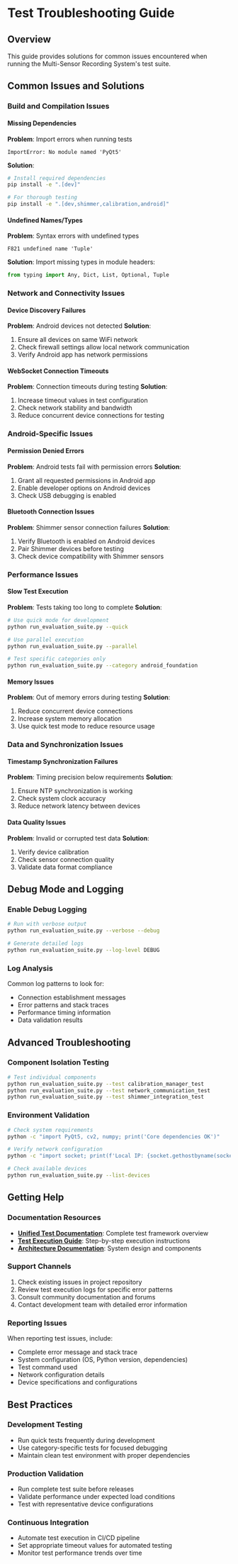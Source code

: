 # Test Troubleshooting Guide

## Overview

This guide provides solutions for common issues encountered when running the Multi-Sensor Recording System's test suite.

## Common Issues and Solutions

### Build and Compilation Issues

#### Missing Dependencies
**Problem**: Import errors when running tests
```
ImportError: No module named 'PyQt5'
```

**Solution**:
```bash
# Install required dependencies
pip install -e ".[dev]"

# For thorough testing
pip install -e ".[dev,shimmer,calibration,android]"
```

#### Undefined Names/Types
**Problem**: Syntax errors with undefined types
```
F821 undefined name 'Tuple'
```

**Solution**: Import missing types in module headers:
```python
from typing import Any, Dict, List, Optional, Tuple
```

### Network and Connectivity Issues

#### Device Discovery Failures
**Problem**: Android devices not detected
**Solution**:
1. Ensure all devices on same WiFi network
2. Check firewall settings allow local network communication
3. Verify Android app has network permissions

#### WebSocket Connection Timeouts
**Problem**: Connection timeouts during testing
**Solution**:
1. Increase timeout values in test configuration
2. Check network stability and bandwidth
3. Reduce concurrent device connections for testing

### Android-Specific Issues

#### Permission Denied Errors
**Problem**: Android tests fail with permission errors
**Solution**:
1. Grant all requested permissions in Android app
2. Enable developer options on Android devices
3. Check USB debugging is enabled

#### Bluetooth Connection Issues
**Problem**: Shimmer sensor connection failures
**Solution**:
1. Verify Bluetooth is enabled on Android devices
2. Pair Shimmer devices before testing
3. Check device compatibility with Shimmer sensors

### Performance Issues

#### Slow Test Execution
**Problem**: Tests taking too long to complete
**Solution**:
```bash
# Use quick mode for development
python run_evaluation_suite.py --quick

# Use parallel execution
python run_evaluation_suite.py --parallel

# Test specific categories only
python run_evaluation_suite.py --category android_foundation
```

#### Memory Issues
**Problem**: Out of memory errors during testing
**Solution**:
1. Reduce concurrent device connections
2. Increase system memory allocation
3. Use quick test mode to reduce resource usage

### Data and Synchronization Issues

#### Timestamp Synchronization Failures
**Problem**: Timing precision below requirements
**Solution**:
1. Ensure NTP synchronization is working
2. Check system clock accuracy
3. Reduce network latency between devices

#### Data Quality Issues
**Problem**: Invalid or corrupted test data
**Solution**:
1. Verify device calibration
2. Check sensor connection quality
3. Validate data format compliance

## Debug Mode and Logging

### Enable Debug Logging
```bash
# Run with verbose output
python run_evaluation_suite.py --verbose --debug

# Generate detailed logs
python run_evaluation_suite.py --log-level DEBUG
```

### Log Analysis
Common log patterns to look for:
- Connection establishment messages
- Error patterns and stack traces
- Performance timing information
- Data validation results

## Advanced Troubleshooting

### Component Isolation Testing
```bash
# Test individual components
python run_evaluation_suite.py --test calibration_manager_test
python run_evaluation_suite.py --test network_communication_test
python run_evaluation_suite.py --test shimmer_integration_test
```

### Environment Validation
```bash
# Check system requirements
python -c "import PyQt5, cv2, numpy; print('Core dependencies OK')"

# Verify network configuration
python -c "import socket; print(f'Local IP: {socket.gethostbyname(socket.gethostname())}')"

# Check available devices
python run_evaluation_suite.py --list-devices
```

## Getting Help

### Documentation Resources
- **[Unified Test Documentation](../UNIFIED_TEST_DOCUMENTATION.md)**: Complete test framework overview
- **[Test Execution Guide](./TEST_EXECUTION_GUIDE.md)**: Step-by-step execution instructions
- **[Architecture Documentation](./ARCHITECTURE.md)**: System design and components

### Support Channels
1. Check existing issues in project repository
2. Review test execution logs for specific error patterns
3. Consult community documentation and forums
4. Contact development team with detailed error information

### Reporting Issues
When reporting test issues, include:
- Complete error message and stack trace
- System configuration (OS, Python version, dependencies)
- Test command used
- Network configuration details
- Device specifications and configurations

## Best Practices

### Development Testing
- Run quick tests frequently during development
- Use category-specific tests for focused debugging
- Maintain clean test environment with proper dependencies

### Production Validation
- Run complete test suite before releases
- Validate performance under expected load conditions
- Test with representative device configurations

### Continuous Integration
- Automate test execution in CI/CD pipeline
- Set appropriate timeout values for automated testing
- Monitor test performance trends over time